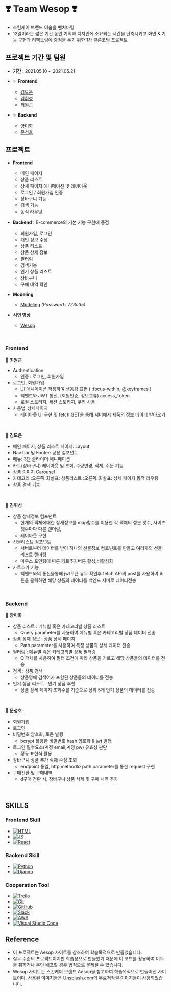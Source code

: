 # ❣️ Team Wesop ❣️

- 스킨케어 브랜드 이솝을 벤치마킹
- 12일이라는 짧은 기간 동안 기획과 디자인에 소요되는 시간을 단축시키고 화면 & 기능 구현과 리팩토링에 중점을 두기 위한 1차 클론코딩 프로젝트

## 프로젝트 기간 및 팀원

- **기간** : 2021.05.10 ~ 2021.05.21

- ✨ **Frontend**  
  - [김도은](https://github.com/dosilv)
  - [김휘성](https://github.com/Heessong)
  - [최원근](https://github.com/choiwk)  

- ✨ **Backend**
  - [양미화](https://github.com/hwaya2828)
  - [문성호](https://github.com/Room9)

## 프로젝트 

- **Frontend**
  - 메인 페이지
  - 상품 리스트
  - 상세 페이지 애니메이션 및 레이아웃 
  - 로그인 / 회원가입 인증
  - 장바구니 기능
  - 검색 기능
  - 동적 라우팅

- **Backend** : E-commerce의 기본 기능 구현에 중점
    - 회원가입, 로그인
    - 개인 정보 수정 
    - 상품 리스트 
    - 상품 상제 정보 
    - 필터링
    - 검색기능
    - 인기 상품 리스트
    - 장바구니
    - 구매 내역 확인  

- **Modeling**   
  - [Modeling](https://aquerytool.com:443/aquerymain/index/?rurl=8afb35f3-b4f6-4dd1-aae2-b0497e086eeb) *(Password : 723o35)*

- **시연 영상**    
  - [Wesop](https://www.youtube.com/watch?v=J05y2eiE76Q&list=PLZTmS1zO_K1Zj4ZRa-eu3Ugt-DfGC7eXC&index=10)
<br>

### Frontend 

🧼 **최원근**
- Authentication
  - 인증 : 로그인, 회원가입
- 로그인, 회원가입
  - UI 애니메이션 적용하여 생동감 표현 ( :focus-within, @keyframes )
  - 백앤드와 JWT 통신, (회원인증, 정보교류) access_Token
  - 로컬 스토리지, 세션 스토리지, 쿠키 사용
- 사용법_상세페이지
  - 레이아웃 UI 구현 및 fetch GET을 통해 서버에서 제품의 정보 데이터 받아오기
 <br>
 
🧴 **김도은**
- 메인 페이지, 상품 리스트 페이지: Layout
- Nav bar 및 Footer: 공용 컴포넌트
- 메뉴: 3단 슬라이더 애니메이션
- 카트(장바구니) 레이아웃 및 조회, 수량변경, 삭제, 주문 기능
- 상품 이미지 Carousel
- 카테고리 :오른쪽_화살표: 상품리스트 :오른쪽_화살표: 상세 페이지 동적 라우팅
- 상품 검색 기능
<br>

🛀 **김휘성**
- 상품 상세정보 컴포넌트
  - 한개의 객체에대한 상세정보를 map함수를 이용한 각 객체의 성분 갯수, 사이즈 갯수마다 다른 렌더링, 
  - 레이아웃 구현
- 선물리스트 컴포넌트
  -  서버로부터 데이터를 받아 하나의 선물정보 컴포넌트를 만들고 여러개의 선물리스트 렌더링
  -  마우스 포인팅에 따른 카트추가버튼 활성,비활성화
- 카트추가 기능 
  - 백엔드와의 통신을통해 jwt토큰 유무 확인후 fetch API의 post를 사용하여 버튼을 클릭하면 해당 상품의 데이터를 백엔드 서버로 데이터전송
<br>

### Backend

🧴 **양미화**
- 상품 리스트 : 메뉴별 혹은 카테고리별 상품 리스트
  - Query parameter를 사용하여 메뉴별 혹은 카테고리별 상품 데이터 전송
- 상품 상제 정보 : 상품 상세 페이지
  - Path parameter를 사용하여 특정 상품의 상세 데이터 전송
- 필터링 : 메뉴별 혹은 카테고리별 상품 필터링
  - Q 객체를 사용하여 필터 조건에 따라 상품을 거르고 해당 상품들의 데이터를 전송
- 검색 : 상품 검색
  - 상품명에 검색어가 포함된 상품들의 데이터를 전송
- 인기 상품 리스트 : 인기 상품 추천
  - 상품 상세 페이지 조회수를 기준으로 상위 5개 인기 상품의 데이터를 전송
<br>

🧼 **문성호**
- 회원가입 
- 로그인
- 비밀번호 암호화, 토큰 발행
  - bcrypt 활용한 비밀번호 hash 암호화 & jwt 발행
- 로그인 필수요소(계정 email,계정 pw) 유효성 판단
  - 정규 표현식 활용
- 장바구니 상품 추가 삭제 수정 조회
  - endpoint 통일, http method와 path parameter를 통한 request 구현
- 구매전환 및 구매내역
  - d구매 전환 시, 장바구니 상품 삭제 및 구매 내역 추가
<br>

## SKILLS

### Frontend Skill
<ul>
<li><a target="_blank" rel="noopener noreferrer" href="https://camo.githubusercontent.com/d63d473e728e20a286d22bb2226a7bf45a2b9ac6c72c59c0e61e9730bfe4168c/68747470733a2f2f696d672e736869656c64732e696f2f62616467652f48544d4c352d4533344632363f7374796c653d666f722d7468652d6261646765266c6f676f3d68746d6c35266c6f676f436f6c6f723d7768697465"><img src="https://camo.githubusercontent.com/d63d473e728e20a286d22bb2226a7bf45a2b9ac6c72c59c0e61e9730bfe4168c/68747470733a2f2f696d672e736869656c64732e696f2f62616467652f48544d4c352d4533344632363f7374796c653d666f722d7468652d6261646765266c6f676f3d68746d6c35266c6f676f436f6c6f723d7768697465" alt="HTML" data-canonical-src="https://img.shields.io/badge/HTML5-E34F26?style=for-the-badge&amp;logo=html5&amp;logoColor=white" style="max-width:100%;"></a></li>
<li><a target="_blank" rel="noopener noreferrer" href="https://camo.githubusercontent.com/9d07c04bdd98c662d5df9d4e1cc1de8446ffeaebca330feb161f1fb8e1188204/68747470733a2f2f696d672e736869656c64732e696f2f62616467652f4a6176615363726970742d4637444631453f7374796c653d666f722d7468652d6261646765266c6f676f3d6a617661736372697074266c6f676f436f6c6f723d626c61636b"><img src="https://camo.githubusercontent.com/9d07c04bdd98c662d5df9d4e1cc1de8446ffeaebca330feb161f1fb8e1188204/68747470733a2f2f696d672e736869656c64732e696f2f62616467652f4a6176615363726970742d4637444631453f7374796c653d666f722d7468652d6261646765266c6f676f3d6a617661736372697074266c6f676f436f6c6f723d626c61636b" alt="JS" data-canonical-src="https://img.shields.io/badge/JavaScript-F7DF1E?style=for-the-badge&amp;logo=javascript&amp;logoColor=black" style="max-width:100%;"></a></li>
<li><a target="_blank" rel="noopener noreferrer" href="https://camo.githubusercontent.com/268ac512e333b69600eb9773a8f80b7a251f4d6149642a50a551d4798183d621/68747470733a2f2f696d672e736869656c64732e696f2f62616467652f52656163742d3230323332413f7374796c653d666f722d7468652d6261646765266c6f676f3d7265616374266c6f676f436f6c6f723d363144414642"><img src="https://camo.githubusercontent.com/268ac512e333b69600eb9773a8f80b7a251f4d6149642a50a551d4798183d621/68747470733a2f2f696d672e736869656c64732e696f2f62616467652f52656163742d3230323332413f7374796c653d666f722d7468652d6261646765266c6f676f3d7265616374266c6f676f436f6c6f723d363144414642" alt="React" data-canonical-src="https://img.shields.io/badge/React-20232A?style=for-the-badge&amp;logo=react&amp;logoColor=61DAFB" style="max-width:100%;"></a></li></ul>

### Backend Skill

<ul><li><a target="_blank" rel="noopener noreferrer" href="https://camo.githubusercontent.com/27250b9f428b32314f8610e1a996939cc116da5f8c4d8a2f8ed37104275085b8/68747470733a2f2f696d672e736869656c64732e696f2f62616467652f507974686f6e2d3134333534433f7374796c653d666f722d7468652d6261646765266c6f676f3d707974686f6e266c6f676f436f6c6f723d7768697465"><img src="https://camo.githubusercontent.com/27250b9f428b32314f8610e1a996939cc116da5f8c4d8a2f8ed37104275085b8/68747470733a2f2f696d672e736869656c64732e696f2f62616467652f507974686f6e2d3134333534433f7374796c653d666f722d7468652d6261646765266c6f676f3d707974686f6e266c6f676f436f6c6f723d7768697465" alt="Python" data-canonical-src="https://img.shields.io/badge/Python-14354C?style=for-the-badge&amp;logo=python&amp;logoColor=white" style="max-width:100%;"></a></li>
<li><a target="_blank" rel="noopener noreferrer" href="https://camo.githubusercontent.com/4d74b36962a1b06aed5f035f2f95f131059b2b551c7e6d81630f7df7831b9f80/68747470733a2f2f696d672e736869656c64732e696f2f62616467652f446a616e676f2d3039324532303f7374796c653d666f722d7468652d6261646765266c6f676f3d646a616e676f266c6f676f436f6c6f723d7768697465"><img src="https://camo.githubusercontent.com/4d74b36962a1b06aed5f035f2f95f131059b2b551c7e6d81630f7df7831b9f80/68747470733a2f2f696d672e736869656c64732e696f2f62616467652f446a616e676f2d3039324532303f7374796c653d666f722d7468652d6261646765266c6f676f3d646a616e676f266c6f676f436f6c6f723d7768697465" alt="Django" data-canonical-src="https://img.shields.io/badge/Django-092E20?style=for-the-badge&amp;logo=django&amp;logoColor=white" style="max-width:100%;"></a></li>
</ul>

### Cooperation Tool

<ul>
<li>
<a target="_blank" rel="noopener noreferrer" href="https://camo.githubusercontent.com/7cbefa0a56a026d9fc03e4a6005ae5199f3eb08a6441e9030bfdc66b70dc500d/68747470733a2f2f696d672e736869656c64732e696f2f62616467652f5472656c6c6f2d2532333032364141372e7376673f267374796c653d666f722d7468652d6261646765266c6f676f3d5472656c6c6f266c6f676f436f6c6f723d7768697465"><img alt="Trello" src="https://camo.githubusercontent.com/7cbefa0a56a026d9fc03e4a6005ae5199f3eb08a6441e9030bfdc66b70dc500d/68747470733a2f2f696d672e736869656c64732e696f2f62616467652f5472656c6c6f2d2532333032364141372e7376673f267374796c653d666f722d7468652d6261646765266c6f676f3d5472656c6c6f266c6f676f436f6c6f723d7768697465" data-canonical-src="https://img.shields.io/badge/Trello-%23026AA7.svg?&amp;style=for-the-badge&amp;logo=Trello&amp;logoColor=white" style="max-width:100%;"></a>
</li>
<li>
<a target="_blank" rel="noopener noreferrer" href="https://camo.githubusercontent.com/60ced9d0b93df96cf8b0c2249a2f225fc851ecf9ec2db9200b7a27bd6b72c64a/68747470733a2f2f696d672e736869656c64732e696f2f62616467652f6769742d2532334630353033332e7376673f267374796c653d666f722d7468652d6261646765266c6f676f3d676974266c6f676f436f6c6f723d7768697465"><img alt="Git" src="https://camo.githubusercontent.com/60ced9d0b93df96cf8b0c2249a2f225fc851ecf9ec2db9200b7a27bd6b72c64a/68747470733a2f2f696d672e736869656c64732e696f2f62616467652f6769742d2532334630353033332e7376673f267374796c653d666f722d7468652d6261646765266c6f676f3d676974266c6f676f436f6c6f723d7768697465" data-canonical-src="https://img.shields.io/badge/git-%23F05033.svg?&amp;style=for-the-badge&amp;logo=git&amp;logoColor=white" style="max-width:100%;"></a>
</li>
<li>
<a target="_blank" rel="noopener noreferrer" href="https://camo.githubusercontent.com/484e674f91650af15c7b80cd40d2870109044c4e8e1418b81920e49fd24111b1/68747470733a2f2f696d672e736869656c64732e696f2f62616467652f6769746875622d2532333132313031312e7376673f267374796c653d666f722d7468652d6261646765266c6f676f3d676974687562266c6f676f436f6c6f723d7768697465"><img alt="GitHub" src="https://camo.githubusercontent.com/484e674f91650af15c7b80cd40d2870109044c4e8e1418b81920e49fd24111b1/68747470733a2f2f696d672e736869656c64732e696f2f62616467652f6769746875622d2532333132313031312e7376673f267374796c653d666f722d7468652d6261646765266c6f676f3d676974687562266c6f676f436f6c6f723d7768697465" data-canonical-src="https://img.shields.io/badge/github-%23121011.svg?&amp;style=for-the-badge&amp;logo=github&amp;logoColor=white" style="max-width:100%;"></a>
</li>
<li>
<a target="_blank" rel="noopener noreferrer" href="https://camo.githubusercontent.com/870d2945e15dde83583f64ea1f3f4471702e45bf30fa884412da74cb7731ae42/68747470733a2f2f696d672e736869656c64732e696f2f62616467652f536c61636b2d3441313534423f7374796c653d666f722d7468652d6261646765266c6f676f3d736c61636b266c6f676f436f6c6f723d7768697465"><img alt="Slack" src="https://camo.githubusercontent.com/870d2945e15dde83583f64ea1f3f4471702e45bf30fa884412da74cb7731ae42/68747470733a2f2f696d672e736869656c64732e696f2f62616467652f536c61636b2d3441313534423f7374796c653d666f722d7468652d6261646765266c6f676f3d736c61636b266c6f676f436f6c6f723d7768697465" data-canonical-src="https://img.shields.io/badge/Slack-4A154B?style=for-the-badge&amp;logo=slack&amp;logoColor=white" style="max-width:100%;"></a>
</li>
<li>
<a target="_blank" rel="noopener noreferrer" href="https://camo.githubusercontent.com/fe854fd55e4418bc89aed0f73b77bf17a81f4ffa1d396c3d41551ba50d91b04c/68747470733a2f2f696d672e736869656c64732e696f2f62616467652f4157532d2532334646393930302e7376673f267374796c653d666f722d7468652d6261646765266c6f676f3d616d617a6f6e2d617773266c6f676f436f6c6f723d7768697465"><img alt="AWS" src="https://camo.githubusercontent.com/fe854fd55e4418bc89aed0f73b77bf17a81f4ffa1d396c3d41551ba50d91b04c/68747470733a2f2f696d672e736869656c64732e696f2f62616467652f4157532d2532334646393930302e7376673f267374796c653d666f722d7468652d6261646765266c6f676f3d616d617a6f6e2d617773266c6f676f436f6c6f723d7768697465" data-canonical-src="https://img.shields.io/badge/AWS-%23FF9900.svg?&amp;style=for-the-badge&amp;logo=amazon-aws&amp;logoColor=white" style="max-width:100%;"></a>
</li>
<li>
<a target="_blank" rel="noopener noreferrer" href="https://camo.githubusercontent.com/ac51696a0973a2641e3cfbdaebd2bfb86be989856c12e3902a1ab25f4de4aac6/68747470733a2f2f696d672e736869656c64732e696f2f62616467652f56697375616c53747564696f436f64652d3030373864372e7376673f267374796c653d666f722d7468652d6261646765266c6f676f3d76697375616c2d73747564696f2d636f6465266c6f676f436f6c6f723d7768697465"><img alt="Visual Studio Code" src="https://camo.githubusercontent.com/ac51696a0973a2641e3cfbdaebd2bfb86be989856c12e3902a1ab25f4de4aac6/68747470733a2f2f696d672e736869656c64732e696f2f62616467652f56697375616c53747564696f436f64652d3030373864372e7376673f267374796c653d666f722d7468652d6261646765266c6f676f3d76697375616c2d73747564696f2d636f6465266c6f676f436f6c6f723d7768697465" data-canonical-src="https://img.shields.io/badge/VisualStudioCode-0078d7.svg?&amp;style=for-the-badge&amp;logo=visual-studio-code&amp;logoColor=white" style="max-width:100%;"></a>
</li>
</ul>


## Reference
- 이 프로젝트는 Aesop 사이트를 참조하여 학습목적으로 만들었습니다.
- 실무 수준의 프로젝트이지만 학습용으로 만들었기 때문에 이 코드를 활용하여 이득을 취하거나 무단 배포할 경우 법적으로 문제될 수 있습니다.
- Wesop 사이트는 스킨케어 브랜드 Aesop을 참고하여 학습목적으로 만들어진 사이트이며, 사용된 이미지들은 Unsplash.com의 무료저작권 이미지들이 사용되었습니다.
